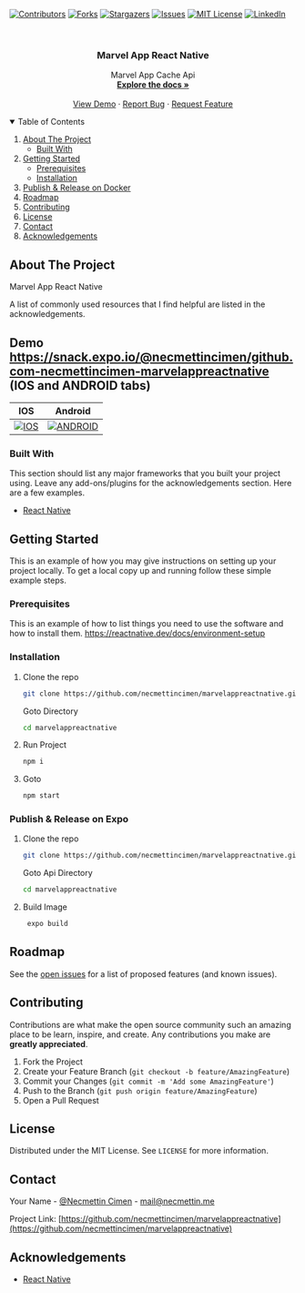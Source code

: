 
[![Contributors][contributors-shield]][contributors-url]
[![Forks][forks-shield]][forks-url]
[![Stargazers][stars-shield]][stars-url]
[![Issues][issues-shield]][issues-url]
[![MIT License][license-shield]][license-url]
[![LinkedIn][linkedin-shield]][linkedin-url]

<!-- PROJECT LOGO -->
<br />
<p align="center">

  <h3 align="center">Marvel App React Native</h3>

  <p align="center">
    Marvel App Cache Api
    <br />
    <a href="https://github.com/necmettincimen/marvelappreactnative"><strong>Explore the docs »</strong></a>
    <br />
    <br />
    <a href="https://snack.expo.io/@necmettincimen/github.com-necmettincimen-marvelappreactnative">View Demo</a>
    ·
    <a href="https://github.com/necmettincimen/marvelappreactnative/issues">Report Bug</a>
    ·
    <a href="https://github.com/necmettincimen/marvelappreactnative/issues">Request Feature</a>
  </p>
</p>




<!-- TABLE OF CONTENTS -->
<details open="open">
  <summary>Table of Contents</summary>
  <ol>
    <li>
      <a href="#about-the-project">About The Project</a>
      <ul>
        <li><a href="#built-with">Built With</a></li>
      </ul>
    </li>
    <li>
      <a href="#getting-started">Getting Started</a>
      <ul>
        <li><a href="#prerequisites">Prerequisites</a></li>
        <li><a href="#installation">Installation</a></li>
      </ul>
    </li>
    <li><a href="#publish">Publish & Release on Docker</a></li>
    <li><a href="#roadmap">Roadmap</a></li>
    <li><a href="#contributing">Contributing</a></li>
    <li><a href="#license">License</a></li>
    <li><a href="#contact">Contact</a></li>
    <li><a href="#acknowledgements">Acknowledgements</a></li>
  </ol>
</details>



<!-- ABOUT THE PROJECT -->
## About The Project

Marvel App React Native

A list of commonly used resources that I find helpful are listed in the acknowledgements.

## Demo https://snack.expo.io/@necmettincimen/github.com-necmettincimen-marvelappreactnative (IOS and ANDROID tabs)

| IOS | Android | 
| --- | --- | 
| [![IOS](ios.gif)](ios.gif) | [![ANDROID](android.gif)](android.gif) 

### Built With

This section should list any major frameworks that you built your project using. Leave any add-ons/plugins for the acknowledgements section. Here are a few examples.
* [React Native](https://reactnative.dev/)


<!-- GETTING STARTED -->
## Getting Started

This is an example of how you may give instructions on setting up your project locally.
To get a local copy up and running follow these simple example steps.

### Prerequisites

This is an example of how to list things you need to use the software and how to install them.
https://reactnative.dev/docs/environment-setup

### Installation

1. Clone the repo
   ```sh
   git clone https://github.com/necmettincimen/marvelappreactnative.git
   ```
   Goto Directory
   ```sh
   cd marvelappreactnative
   ```
2. Run Project
   ```sh
   npm i
   ```
3. Goto
   ```HTML
   npm start
   ```

### Publish & Release on Expo

1. Clone the repo
   ```sh
   git clone https://github.com/necmettincimen/marvelappreactnative.git
   ```
   Goto Api Directory
   ```sh
   cd marvelappreactnative
   ```
2. Build Image
   ```sh
    expo build
   ```



<!-- ROADMAP -->
## Roadmap

See the [open issues](https://github.com/necmettincimen/marvelappreactnative/issues) for a list of proposed features (and known issues).



<!-- CONTRIBUTING -->
## Contributing

Contributions are what make the open source community such an amazing place to be learn, inspire, and create. Any contributions you make are **greatly appreciated**.

1. Fork the Project
2. Create your Feature Branch (`git checkout -b feature/AmazingFeature`)
3. Commit your Changes (`git commit -m 'Add some AmazingFeature'`)
4. Push to the Branch (`git push origin feature/AmazingFeature`)
5. Open a Pull Request



<!-- LICENSE -->
## License

Distributed under the MIT License. See `LICENSE` for more information.



<!-- CONTACT -->
## Contact

Your Name - [@Necmettin Cimen](https://necmettin.me) - [mail@necmettin.me](mailto:mail@necmettin.me)

Project Link: [https://github.com/necmettincimen/marvelappreactnative](https://github.com/necmettincimen/marvelappreactnative)



<!-- ACKNOWLEDGEMENTS -->
## Acknowledgements
* [React Native](https://reactnative.dev/)


<!-- MARKDOWN LINKS & IMAGES -->
<!-- https://www.markdownguide.org/basic-syntax/#reference-style-links -->
[contributors-shield]: https://img.shields.io/github/contributors/necmettincimen/marvelappreactnative.svg?style=for-the-badge
[contributors-url]: https://github.com/necmettincimen/marvelappreactnative/graphs/contributors
[forks-shield]: https://img.shields.io/github/forks/necmettincimen/marvelappreactnative.svg?style=for-the-badge
[forks-url]: https://github.com/necmettincimen/marvelappreactnative/network/members
[stars-shield]: https://img.shields.io/github/stars/necmettincimen/marvelappreactnative.svg?style=for-the-badge
[stars-url]: https://github.com/necmettincimen/marvelappreactnative/stargazers
[issues-shield]: https://img.shields.io/github/issues/necmettincimen/marvelappreactnative.svg?style=for-the-badge
[issues-url]: https://github.com/necmettincimen/marvelappreactnative/issues
[license-shield]: https://img.shields.io/github/license/necmettincimen/marvelappreactnative.svg?style=for-the-badge
[license-url]: https://github.com/necmettincimen/marvelappreactnative/blob/master/LICENSE.txt
[linkedin-shield]: https://img.shields.io/badge/-LinkedIn-black.svg?style=for-the-badge&logo=linkedin&colorB=555
[linkedin-url]: https://linkedin.com/in/necmettincimen
